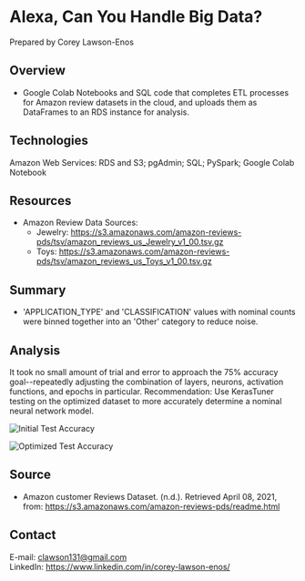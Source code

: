 # Alexa, Can You Handle Big Data?

Prepared by Corey Lawson-Enos

## Overview
* Google Colab Notebooks and SQL code that completes ETL processes for Amazon review datasets in the cloud, and uploads them as DataFrames to an RDS instance for analysis. 

## Technologies
Amazon Web Services: RDS and S3; pgAdmin; SQL; PySpark; Google Colab Notebook

## Resources
* Amazon Review Data Sources:
    - Jewelry: https://s3.amazonaws.com/amazon-reviews-pds/tsv/amazon_reviews_us_Jewelry_v1_00.tsv.gz
    - Toys: https://s3.amazonaws.com/amazon-reviews-pds/tsv/amazon_reviews_us_Toys_v1_00.tsv.gz

## Summary
* 'APPLICATION_TYPE' and 'CLASSIFICATION' values with nominal counts were binned together into an 'Other' category to reduce noise.

## Analysis

It took no small amount of trial and error to approach the 75% accuracy goal--repeatedly adjusting the combination of layers, neurons, activation functions, and epochs in particular. Recommendation: Use KerasTuner testing on the optimized dataset to more accurately determine a nominal neural network model.

![Initial Test Accuracy](Images/initial_accuracy.png)


![Optimized Test Accuracy](Images/optimized_accuracy.png)

## Source

* Amazon customer Reviews Dataset. (n.d.). Retrieved April 08, 2021, from: https://s3.amazonaws.com/amazon-reviews-pds/readme.html

## Contact
E-mail: clawson131@gmail.com<br>
LinkedIn: https://www.linkedin.com/in/corey-lawson-enos/
